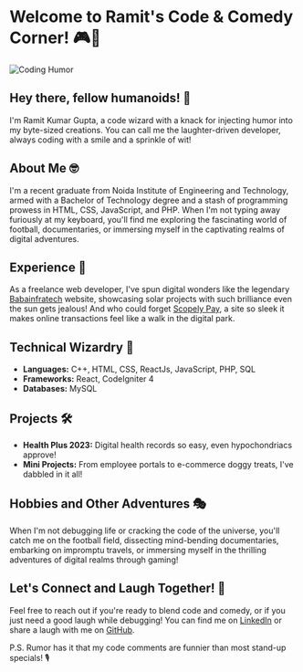 # Welcome to Ramit's Code & Comedy Corner! 🎮🤣


![Coding Humor](https://media.giphy.com/media/3o7qDLwhxkDxVp9gxi/giphy.gif)

## Hey there, fellow humanoids! 👋

I'm Ramit Kumar Gupta, a code wizard with a knack for injecting humor into my byte-sized creations. You can call me the laughter-driven developer, always coding with a smile and a sprinkle of wit! 

## About Me 🤓

I'm a recent graduate from Noida Institute of Engineering and Technology, armed with a Bachelor of Technology degree and a stash of programming prowess in HTML, CSS, JavaScript, and PHP. When I'm not typing away furiously at my keyboard, you'll find me exploring the fascinating world of football, documentaries, or immersing myself in the captivating realms of digital adventures.

## Experience 🚀

As a freelance web developer, I've spun digital wonders like the legendary [Babainfratech](https://babainfratech.in) website, showcasing solar projects with such brilliance even the sun gets jealous! And who could forget [Scopely Pay](https://scopelypay.com), a site so sleek it makes online transactions feel like a walk in the digital park.

## Technical Wizardry 🔮

- **Languages:** C++, HTML, CSS, ReactJs, JavaScript, PHP, SQL
- **Frameworks:** React, CodeIgniter 4
- **Databases:** MySQL

## Projects 🛠️

- **Health Plus 2023:** Digital health records so easy, even hypochondriacs approve!
- **Mini Projects:** From employee portals to e-commerce doggy treats, I've dabbled in it all!

## Hobbies and Other Adventures 🎭

When I'm not debugging life or cracking the code of the universe, you'll catch me on the football field, dissecting mind-bending documentaries, embarking on impromptu travels, or immersing myself in the thrilling adventures of digital realms through gaming!

## Let's Connect and Laugh Together! 🤣

Feel free to reach out if you're ready to blend code and comedy, or if you just need a good laugh while debugging! You can find me on [LinkedIn](https://linkedin.com/in/rammiester22) or share a laugh with me on [GitHub](https://github.com/Rammiester).

P.S. Rumor has it that my code comments are funnier than most stand-up specials! 🎙️
